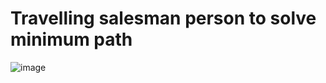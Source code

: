 # Travelling salesman person to solve minimum path
![image](https://user-images.githubusercontent.com/62306021/192733742-7cd32f15-704d-405e-8bda-217ec3264a9f.png)
